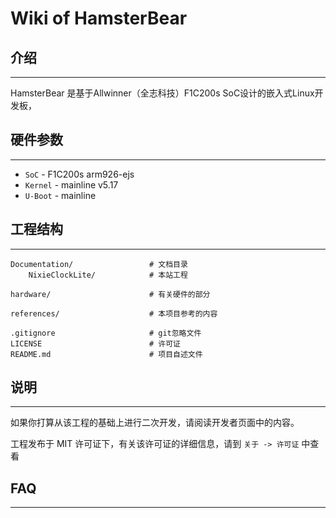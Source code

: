 # Wiki of HamsterBear

## 介绍
------

HamsterBear 是基于Allwinner（全志科技）F1C200s SoC设计的嵌入式Linux开发板，


## 硬件参数
------
* `SoC`  - F1C200s arm926-ejs
* `Kernel` - mainline v5.17
* `U-Boot` - mainline 


## 工程结构
------
    Documentation/                 # 文档目录
        NixieClockLite/            # 本站工程
        
    hardware/                      # 有关硬件的部分

    references/                    # 本项目参考的内容

    .gitignore                     # git忽略文件
    LICENSE                        # 许可证
    README.md                      # 项目自述文件

## 说明
------
如果你打算从该工程的基础上进行二次开发，请阅读开发者页面中的内容。

工程发布于 MIT 许可证下，有关该许可证的详细信息，请到 `关于 -> 许可证` 中查看

## FAQ
------